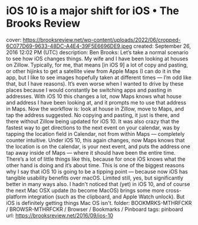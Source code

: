 # iOS 10 is a major shift for iOS • The Brooks Review

cover: https://brooksreview.net/wp-content/uploads/2022/06/cropped-6C077D69-9633-48DC-A4E4-39F5E6696DE9.jpeg
created: September 26, 2016 12:02 PM (UTC)
description: Ben Brooks: Let’s take a normal scenario to see how iOS changes things. My wife and I have been looking at houses on Zillow. Typically, for me, that means [in iOS 9] a lot of copy and pasting, or other hijinks to get a satellite view from Apple Maps (I can do it in the app, but I like to see images hopefully taken at different times — I’m odd like that, but I have reasons). It’s even worse when I wanted to drive by these places because I would constantly be switching apps and pasting in addresses. With iOS 10 this changes a lot, now Maps knows what house and address I have been looking at, and it prompts me to use that address in Maps. Now the workflow is: look at house in Zillow, move to Maps, and tap the address suggested. No copying and pasting, it just is there, and there without Zillow being updated for iOS 10. It was also crazy that the fastest way to get directions to the next event on your calendar, was by tapping the location field in Calendar, not from within Maps — completely counter intuitive. Under iOS 10, this again changes, now Maps knows that the location is on the calendar, is your next event, and puts the address one tap away inside of Maps — where it should have been the entire time. There’s a lot of little things like this, because for once iOS knows what the other hand is doing and it’s about time. This is one of the biggest reasons why I say that iOS 10 is going to be a tipping point — because now iOS has tangible usability benefits over macOS. Limited still, yes, but significantly better in many ways also. I hadn't noticed that (yet) in iOS 10, and of course the next Mac OSX update (to become MacOS) brings some more cross-platform integration (such as the clipboard, and Apple Watch unlock). But iOS is definitely getting things Mac OS isn't.
folder: BOOKMRKS-MTHRFCKR / BROWSR-MTHRFCKR / Browser / Bookmarks / Pinboard
tags: pinboard
url: https://brooksreview.net/2016/09/ios-10